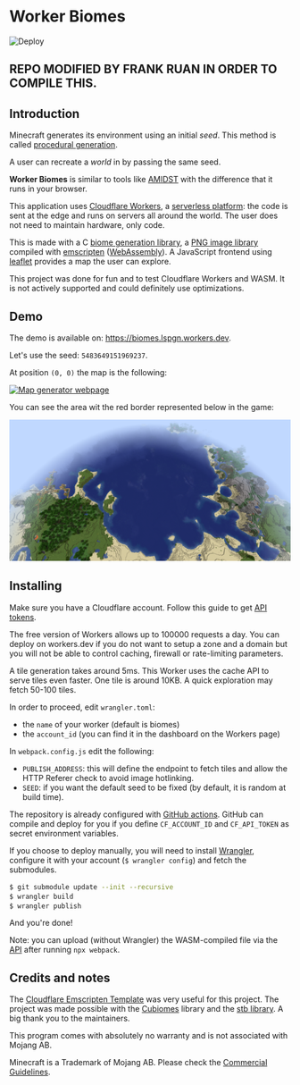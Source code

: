 # Worker Biomes

![Deploy](https://github.com/lspgn/worker-biomes/workflows/Deploy/badge.svg)

## REPO MODIFIED BY FRANK RUAN IN ORDER TO COMPILE THIS.

## Introduction

Minecraft generates its environment using an initial _seed_.
This method is called [procedural generation](https://en.wikipedia.org/wiki/Procedural_generation).

A user can recreate a _world_ in by passing the same seed.

**Worker Biomes** is similar to tools like [AMIDST](https://github.com/toolbox4minecraft/amidst)
with the difference that it runs in your browser.

This application uses [Cloudflare Workers](https://workers.cloudflare.com/),
a [serverless platform](https://en.wikipedia.org/wiki/Serverless_computing):
the code is sent at the edge and runs on servers all around the world.
The user does not need to maintain hardware, only code.

This is made with a C [biome generation library](https://github.com/Cubitect/cubiomes),
a [PNG image library](https://github.com/nothings/stb) compiled with
[emscripten](https://emscripten.org/) ([WebAssembly](https://en.wikipedia.org/wiki/WebAssembly)).
A JavaScript frontend using [leaflet](https://leafletjs.com/)
provides a map the user can explore.

This project was done for fun and to test Cloudflare Workers and WASM.
It is not actively supported and could definitely use optimizations.

## Demo

The demo is available on: https://biomes.lspgn.workers.dev.

Let's use the seed: `5483649151969237`.

At position `(0, 0)` the map is the following:

[![Map generator webpage](docs/onsite_geo.png)](https://biomes.lspgn.workers.dev/?seed=5483649151969237&x=0&z=0)

You can see the area wit the red border represented below in the game:

![Minecraft game screenshot](docs/ingame.png)

## Installing

Make sure you have a Cloudflare account.
Follow this guide to get [API tokens](https://developers.cloudflare.com/api/tokens/create).

The free version of Workers allows up to 100000 requests a day.
You can deploy on workers.dev if you do not want to setup a zone and a domain
but you will not be able to control caching, firewall or rate-limiting parameters.

A tile generation takes around 5ms. This Worker uses the cache API to serve
tiles even faster. One tile is around 10KB.
A quick exploration may fetch 50-100 tiles.

In order to proceed, edit `wrangler.toml`:
* the `name` of your worker (default is biomes)
* the `account_id` (you can find it in the dashboard on the Workers page)

In `webpack.config.js` edit the following:
* `PUBLISH_ADDRESS`: this will define the endpoint to fetch tiles and allow the HTTP Referer
  check to avoid image hotlinking.
* `SEED`: if you want the default seed to be fixed (by default, it is random at build time).

The repository is already configured with [GitHub actions](https://github.com/features/actions).
GitHub can compile and deploy for you if you define `CF_ACCOUNT_ID` and `CF_API_TOKEN`
as secret environment variables.

If you choose to deploy manually, you will need to install
[Wrangler](https://developers.cloudflare.com/workers/tooling/wrangler/install/),
configure it with your account (`$ wrangler config`) and
fetch the submodules.

```bash
$ git submodule update --init --recursive
$ wrangler build
$ wrangler publish
```

And you're done!

Note: you can upload (without Wrangler) the WASM-compiled file via the
[API](https://developers.cloudflare.com/workers/tooling/api/scripts#with-resource-bindings)
after running `npx webpack`.

## Credits and notes

The [Cloudflare Emscripten Template](https://github.com/cloudflare/worker-emscripten-template)
was very useful for this project.
The project was made possible with the [Cubiomes](https://github.com/Cubitect/cubiomes) library
and the [stb library](https://github.com/nothings/stb). A big thank you to the maintainers.

This program comes with absolutely no warranty and is not associated with Mojang AB.

Minecraft is a Trademark of Mojang AB. Please check the
[Commercial Guidelines](https://account.mojang.com/documents/commercial_guidelines).
